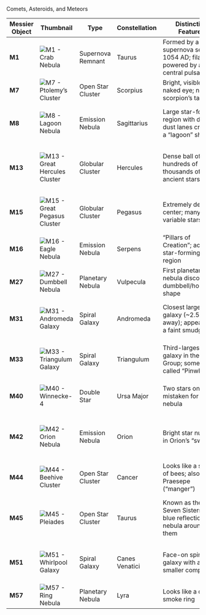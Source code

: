 Comets, Asteroids, and Meteors


| Messier Object | Thumbnail                                                                                      | Type               | Constellation | Distinctive Features                                                     | Fun Fact                                                       |
|----------------|------------------------------------------------------------------------------------------------|--------------------|---------------|---------------------------------------------------------------------------|---------------------------------------------------------------|
| **M1**         | ![M1 - Crab Nebula](https://upload.wikimedia.org/wikipedia/commons/0/00/Crab_Nebula.jpg)       | Supernova Remnant  | Taurus        | Formed by a supernova seen in 1054 AD; filaments powered by a central pulsar | Contains a pulsar spinning ~30 times/sec                       |
| **M7**         | ![M7 - Ptolemy’s Cluster](https://upload.wikimedia.org/wikipedia/commons/7/7e/Messier_7_2MASS.jpg) | Open Star Cluster   | Scorpius      | Bright, visible to naked eye; near the scorpion’s tail                   | Mentioned by Ptolemy (~130 AD)                                 |
| **M8**         | ![M8 - Lagoon Nebula](https://upload.wikimedia.org/wikipedia/commons/4/49/Lagoon_Nebula_from_the_Mount_Lemmon_SkyCenter_Schulman_Telescope_courtesy_Adam_Block.jpg) | Emission Nebula | Sagittarius   | Large star-forming region with dark dust lanes creating a “lagoon” shape | Can glow faintly to the naked eye in dark skies               |
| **M13**        | ![M13 - Great Hercules Cluster](https://upload.wikimedia.org/wikipedia/commons/4/48/M13_-_The_Great_Globular_Cluster_in_Hercules_-_Processed_with_LR_and_PS6_-_No_Satellite_Trail.jpg) | Globular Cluster | Hercules    | Dense ball of hundreds of thousands of ancient stars                     | One of the brightest globulars in the Northern Hemisphere       |
| **M15**        | ![M15 - Great Pegasus Cluster](https://upload.wikimedia.org/wikipedia/commons/9/93/M15_-_HST_-_Potw2129a.jpg) | Globular Cluster | Pegasus   | Extremely dense center; many variable stars                              | May host a black hole or neutron-star system at its core       |
| **M16**        | ![M16 - Eagle Nebula](https://upload.wikimedia.org/wikipedia/commons/e/ec/Eagle_Nebula_from_ESO.jpg) | Emission Nebula | Serpens     | “Pillars of Creation”; active star-forming region                         | The pillars are several light-years tall                       |
| **M27**        | ![M27 - Dumbbell Nebula](https://upload.wikimedia.org/wikipedia/commons/0/0c/M27_The_Dumbbell_Nebula.jpg) | Planetary Nebula | Vulpecula  | First planetary nebula discovered; dumbbell/hourglass shape              | The “final breath” of a dying star                             |
| **M31**        | ![M31 - Andromeda Galaxy](https://upload.wikimedia.org/wikipedia/commons/d/d6/M31b_med.jpg)    | Spiral Galaxy     | Andromeda    | Closest large galaxy (~2.5M ly away); appears as a faint smudge          | Will collide with Milky Way in ~4–5 billion years              |
| **M33**        | ![M33 - Triangulum Galaxy](https://upload.wikimedia.org/wikipedia/commons/f/f4/M33_-_Triangulum_Galaxy.jpg) | Spiral Galaxy    | Triangulum   | Third-largest galaxy in the Local Group; sometimes called “Pinwheel”      | A challenge “naked-eye galaxy” in very dark skies              |
| **M40**        | ![M40 - Winnecke-4](https://upload.wikimedia.org/wikipedia/commons/3/3a/Messier40_-_SDSS_DR14_%28panorama%29.jpg) | Double Star      | Ursa Major   | Two stars once mistaken for a nebula                                     | One of the few star pairs in the Messier list                  |
| **M42**        | ![M42 - Orion Nebula](https://upload.wikimedia.org/wikipedia/commons/d/db/Orion_Nebula_-_Hubble_2006_mosaic_18000.jpg) | Emission Nebula | Orion       | Bright star nursery in Orion’s “sword”                                   | Home to the Trapezium cluster of young, hot stars             |
| **M44**        | ![M44 - Beehive Cluster](https://upload.wikimedia.org/wikipedia/commons/5/50/M44m44.jpg)       | Open Star Cluster | Cancer      | Looks like a swarm of bees; also called Praesepe (“manger”)              | Visible to the naked eye as a fuzzy patch                      |
| **M45**        | ![M45 - Pleiades](https://upload.wikimedia.org/wikipedia/commons/e/e5/Pleiades_large.jpg)     | Open Star Cluster | Taurus      | Known as the Seven Sisters; faint blue reflection nebula around them     | Many cultures have myths about these “seven” bright stars      |
| **M51**        | ![M51 - Whirlpool Galaxy](https://upload.wikimedia.org/wikipedia/commons/1/18/Messier51_sRGB.jpg) | Spiral Galaxy    | Canes Venatici | Face-on spiral galaxy with a smaller companion                           | Nicknamed “Whirlpool” for its swirling arms                    |
| **M57**        | ![M57 - Ring Nebula](https://upload.wikimedia.org/wikipedia/commons/b/b2/M57_The_Ring_Nebula.JPG) | Planetary Nebula | Lyra        | Looks like a cosmic smoke ring                                           | Central star is a hot white dwarf                              |

